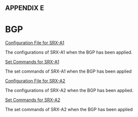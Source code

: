 ## APPENDIX E

# BGP

[Configuration File for SRX-A1](https://github.com/Helweg/Project-Network-2nd-Semester/blob/master/Appendix%20E/%20%09Complete%20configuration%20srxA-1.txt)

The configurations of SRX-A1 when the BGP has been applied.

[Set Commands for SRX-A1](https://github.com/Helweg/Project-Network-2nd-Semester/blob/master/Appendix%20D/%20%09Complete%20set%20commands%20srxA-1.txt)

The set commands of SRX-A1 when the BGP has been applied

[Configuration File for SRX-A2](https://github.com/Helweg/Project-Network-2nd-Semester/blob/master/Appendix%20E/%20%09Complete%20configuration%20srxA-2.txt)

The configurations of SRX-A2 when the BGP has been applied.

[Set Commands for SRX-A2](https://github.com/Helweg/Project-Network-2nd-Semester/blob/master/Appendix%20D/%20%09Complete%20set%20commands%20srxA-2.txt)

The set commands of SRX-A2 when the BGP has been applied
